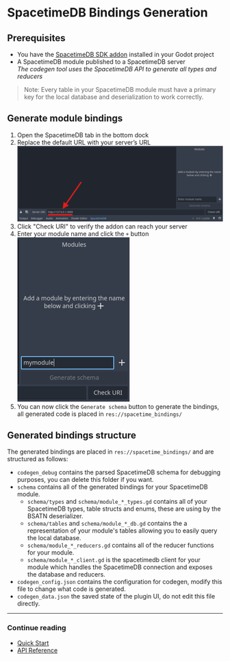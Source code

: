 # SpacetimeDB Bindings Generation

## Prerequisites

-   You have the [SpacetimeDB SDK addon](installation.md) installed in your Godot project
-   A SpacetimeDB module published to a SpacetimeDB server  
    _The codegen tool uses the SpacetimeDB API to generate all types and reducers_

> Note: Every table in your SpacetimeDB module must have a primary key for the local database and deserialization to work correctly.

## Generate module bindings

1. Open the SpacetimeDB tab in the bottom dock
2. Replace the default URL with your server’s URL  
   ![](images/codegen-server-uri.png)
3. Click "Check URI" to verify the addon can reach your server
4. Enter your module name and click the `+` button  
   ![](images/codegen-add-module.png)
5. You can now click the `Generate schema` button to generate the bindings, all generated code is placed in `res://spacetime_bindings/`

## Generated bindings structure

The generated bindings are placed in `res://spacetime_bindings/` and are structured as follows:

-   `codegen_debug` contains the parsed SpacetimeDB schema for debugging purposes, you can delete this folder if you want.
-   `schema` contains all of the generated bindings for your SpacetimeDB module.
    -   `schema/types` and `schema/module_*_types.gd` contains all of your SpacetimeDB types, table structs and enums, these are using by the BSATN deserializer.
    -   `schema/tables` and `schema/module_*_db.gd` contains the a representation of your module's tables allowing you to easily query the local database.
    -   `schema/module_*_reducers.gd` contains all of the reducer functions for your module.
    -   `schema/module_*_client.gd` is the spacetimedb client for your module which handles the SpacetimeDB connection and exposes the database and reducers.
-   `codegen_config.json` contains the configuration for codegen, modify this file to change what code is generated.
-   `codegen_data.json` the saved state of the plugin UI, do not edit this file directly.

---

### Continue reading

-   [Quick Start](quickstart.md)
-   [API Reference](api.md)

